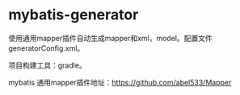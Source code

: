 # mybatis-generator
使用通用mapper插件自动生成mapper和xml，model。配置文件generatorConfig.xml。

项目构建工具：gradle。

mybatis 通用mapper插件地址：https://github.com/abel533/Mapper

